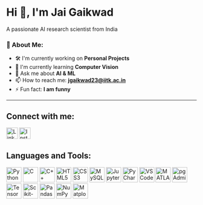 # Hi 👋, I'm Jai Gaikwad
A passionate AI research scientist from India

### 🚀 About Me:
- 🛠️ I'm currently working on **Personal Projects**
- 🌱 I'm currently learning **Computer Vision**
- 💬 Ask me about **AI & ML**
- 📫 How to reach me: **jgaikwad23@iitk.ac.in**
- ⚡ Fun fact: **I am funny**

---

## Connect with me:
[<img src="https://img.icons8.com/ios-filled/50/0077B5/linkedin.png" alt="LinkedIn" width="30"/>](https://www.linkedin.com/in/jai-gaikwad-6a4b96342/)
[<img src="https://img.icons8.com/color/50/000000/instagram-new.png" alt="Instagram" width="30"/>](https://www.instagram.com/gaikwadjaiiiii/?utm_source=ig_web_button_share_sheet)

## Languages and Tools:
<p>

   <img src="https://cdn.jsdelivr.net/gh/devicons/devicon/icons/python/python-original.svg" alt="Python" width="40" height="40"/>
    <img src="https://cdn.jsdelivr.net/gh/devicons/devicon/icons/c/c-original.svg" alt="C" width="40" height="40"/>
    <img src="https://cdn.jsdelivr.net/gh/devicons/devicon/icons/cplusplus/cplusplus-original.svg" alt="C++" width="40" height="40"/>
    
  <img src="https://cdn.jsdelivr.net/gh/devicons/devicon/icons/html5/html5-original.svg" alt="HTML5" width="40" height="40"/>
   <img src="https://cdn.jsdelivr.net/gh/devicons/devicon/icons/css3/css3-original.svg" alt="CSS3" width="40" height="40"/>
   <img src="https://cdn.jsdelivr.net/gh/devicons/devicon/icons/mysql/mysql-original.svg" alt="MySQL" width="40" height="40"/>
   
<img src="https://cdn.jsdelivr.net/gh/devicons/devicon/icons/jupyter/jupyter-original.svg" alt="Jupyter" width="40" height="40"/>
<img src="https://cdn.jsdelivr.net/gh/devicons/devicon/icons/pycharm/pycharm-original.svg" alt="PyCharm" width="40" height="40"/>
<img src="https://cdn.jsdelivr.net/gh/devicons/devicon/icons/vscode/vscode-original.svg" alt="VS Code" width="40" height="40"/>
<img src="https://upload.wikimedia.org/wikipedia/commons/2/21/Matlab_Logo.png" alt="MATLAB" width="40" height="40"/>
<img src="https://cdn.jsdelivr.net/gh/devicons/devicon/icons/postgresql/postgresql-original.svg" alt="pgAdmin" width="40"
height="40"/>

<img src="https://cdn.jsdelivr.net/gh/devicons/devicon/icons/tensorflow/tensorflow-original.svg" alt="TensorFlow" width="40" height="40"/>
<img src="https://upload.wikimedia.org/wikipedia/commons/0/05/Scikit_learn_logo_small.svg" alt="Scikit-Learn" width="40" height="40"/>
<img src="https://cdn.jsdelivr.net/gh/devicons/devicon/icons/pandas/pandas-original.svg" alt="Pandas" width="40" height="40"/>
<img src="https://cdn.jsdelivr.net/gh/devicons/devicon/icons/numpy/numpy-original.svg" alt="NumPy" width="40" height="40"/>
<img src="https://cdn.jsdelivr.net/gh/devicons/devicon/icons/matplotlib/matplotlib-original.svg" alt="Matplotlib" width="40" height="40"/>
</p>

